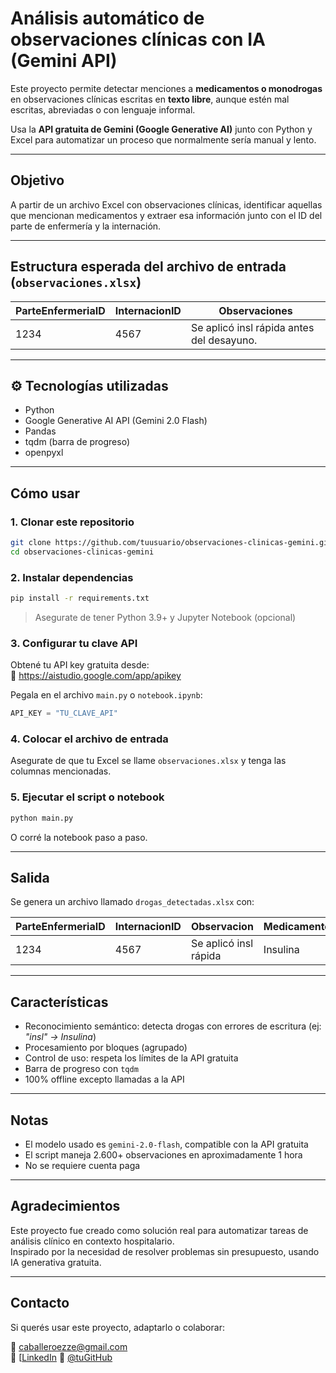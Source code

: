 # Análisis automático de observaciones clínicas con IA (Gemini API)

Este proyecto permite detectar menciones a **medicamentos o monodrogas** en observaciones clínicas escritas en **texto libre**, aunque estén mal escritas, abreviadas o con lenguaje informal.

Usa la **API gratuita de Gemini (Google Generative AI)** junto con Python y Excel para automatizar un proceso que normalmente sería manual y lento.

---

## Objetivo

A partir de un archivo Excel con observaciones clínicas, identificar aquellas que mencionan medicamentos y extraer esa información junto con el ID del parte de enfermería y la internación.

---

## Estructura esperada del archivo de entrada (`observaciones.xlsx`)

| ParteEnfermeriaID | InternacionID | Observaciones                              |
|-------------------|----------------|--------------------------------------------|
| 1234              | 4567           | Se aplicó insl rápida antes del desayuno.  |

---

## ⚙️ Tecnologías utilizadas

- Python 
- Google Generative AI API (Gemini 2.0 Flash)
- Pandas
- tqdm (barra de progreso)
- openpyxl

---

## Cómo usar

### 1. Clonar este repositorio

```bash
git clone https://github.com/tuusuario/observaciones-clinicas-gemini.git
cd observaciones-clinicas-gemini
```

### 2. Instalar dependencias

```bash
pip install -r requirements.txt
```

> Asegurate de tener Python 3.9+ y Jupyter Notebook (opcional)

### 3. Configurar tu clave API

Obtené tu API key gratuita desde:  
🔗 https://aistudio.google.com/app/apikey

Pegala en el archivo `main.py` o `notebook.ipynb`:

```python
API_KEY = "TU_CLAVE_API"
```

### 4. Colocar el archivo de entrada

Asegurate de que tu Excel se llame `observaciones.xlsx` y tenga las columnas mencionadas.  

### 5. Ejecutar el script o notebook

```bash
python main.py
```

O corré la notebook paso a paso.

---

##  Salida

Se genera un archivo llamado `drogas_detectadas.xlsx` con:

| ParteEnfermeriaID | InternacionID | Observacion                               | MedicamentosDetectados |
|-------------------|----------------|-------------------------------------------|-------------------------|
| 1234              | 4567           | Se aplicó insl rápida                     | Insulina                |

---

## Características

-  Reconocimiento semántico: detecta drogas con errores de escritura (ej: *"insl" → Insulina*)
-  Procesamiento por bloques (agrupado)
-  Control de uso: respeta los límites de la API gratuita
-  Barra de progreso con `tqdm`
-  100% offline excepto llamadas a la API

---

## Notas

- El modelo usado es `gemini-2.0-flash`, compatible con la API gratuita
- El script maneja 2.600+ observaciones en aproximadamente 1 hora
- No se requiere cuenta paga

---

##  Agradecimientos

Este proyecto fue creado como solución real para automatizar tareas de análisis clínico en contexto hospitalario.  
Inspirado por la necesidad de resolver problemas sin presupuesto, usando IA generativa gratuita.

---

##  Contacto

Si querés usar este proyecto, adaptarlo o colaborar:

📧 caballeroezze@gmail.com  
💼 [[LinkedIn](https://linkedin.com/in/esteban-ezequiel-caballero)
🐍 [@tuGitHub](https://github.com/caballeroezze)
